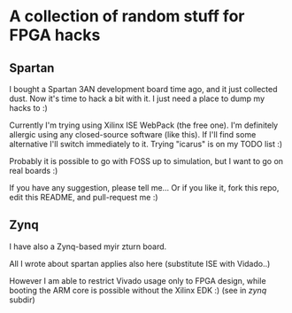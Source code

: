 A collection of random stuff for FPGA hacks
===========================================

Spartan
-------

I bought a Spartan 3AN development board time ago, and it just collected dust.
Now it's time to hack a bit with it. I just need a place to dump my hacks to :)

Currently I'm trying using Xilinx ISE WebPack (the free one).
I'm definitely allergic using any closed-source software (like this). If I'll find
some alternative I'll switch immediately to it. Trying "icarus" is on my TODO list :)

Probably it is possible to go with FOSS up to simulation, but I want to go
on real boards :)

If you have any suggestion, please tell me... Or if you like it, fork this repo,
edit this README, and pull-request me :)

Zynq
----

I have also a Zynq-based myir zturn board.

All I wrote about spartan applies also here (substitute ISE with Vidado..)

However I am able to restrict Vivado usage only to FPGA design, while booting
the ARM core is possible without the Xilinx EDK :)
(see in *zynq* subdir)